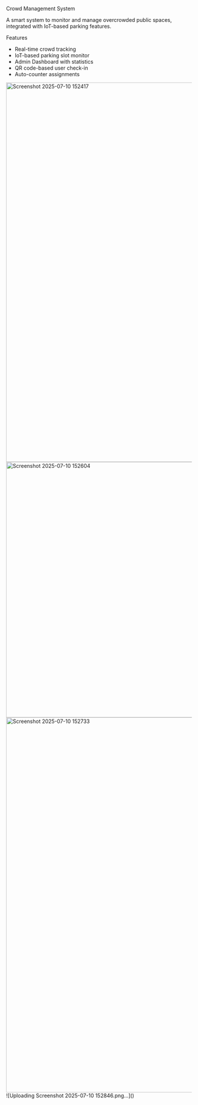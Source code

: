 Crowd Management System

A smart system to monitor and manage overcrowded public spaces, integrated with IoT-based parking features.

 Features
- Real-time crowd tracking
- IoT-based parking slot monitor
- Admin Dashboard with statistics
- QR code-based user check-in
- Auto-counter assignments

<img width="1894" height="1028" alt="Screenshot 2025-07-10 152417" src="https://github.com/user-attachments/assets/51e269bc-6b9c-4cce-b51b-445ad927d89d" />

<img width="1884" height="692" alt="Screenshot 2025-07-10 152604" src="https://github.com/user-attachments/assets/e9ee8d7a-a24c-49b3-bdf7-be96ff09e7ff" />
<img width="1633" height="1016" alt="Screenshot 2025-07-10 152733" src="https://github.com/user-attachments/assets/6c0c6d96-db29-412e-ac29-6ccaa4fb6847" />
![Uploading Screenshot 2025-07-10 152846.png…]()
